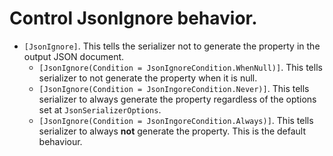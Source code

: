 # Control JsonIgnore behavior.

* `[JsonIgnore]`. This tells the serializer not to generate the property in the output JSON document.
  * `[JsonIgnore(Condition = JsonIgnoreCondition.WhenNull)]`. This tells serializer to not generate the property when it is null.
  * `[JsonIgnore(Condition = JsonIngoreCondition.Never)]`. This tells serializer to always generate the property regardless of the options set at `JsonSerializerOptions`.
  * `[JsonIgnore(Condition = JsonIngoreCondition.Always)]`. This tells serializer to always **not** generate the property. This is the default behaviour.
  